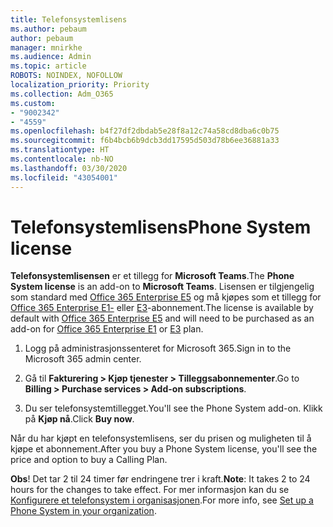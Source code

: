 ```yaml
---
title: Telefonsystemlisens
ms.author: pebaum
author: pebaum
manager: mnirkhe
ms.audience: Admin
ms.topic: article
ROBOTS: NOINDEX, NOFOLLOW
localization_priority: Priority
ms.collection: Adm_O365
ms.custom:
- "9002342"
- "4559"
ms.openlocfilehash: b4f27df2dbdab5e28f8a12c74a58cd8dba6c0b75
ms.sourcegitcommit: f6b4bcb6b9dcb3dd17595d503d78b6ee36881a33
ms.translationtype: HT
ms.contentlocale: nb-NO
ms.lasthandoff: 03/30/2020
ms.locfileid: "43054001"
---
```

# <a name="phone-system-license"></a><span data-ttu-id="d3e40-102">Telefonsystemlisens</span><span class="sxs-lookup"><span data-stu-id="d3e40-102">Phone System license</span></span>

<span data-ttu-id="d3e40-103">**Telefonsystemlisensen** er et tillegg for **Microsoft Teams**.</span><span class="sxs-lookup"><span data-stu-id="d3e40-103">The **Phone System license** is an add-on to **Microsoft Teams**.</span></span> <span data-ttu-id="d3e40-104">Lisensen er tilgjengelig som standard med [Office 365 Enterprise E5](https://www.microsoft.com/microsoft-365/business/office-365-enterprise-e5-business-software?rtc=1&activetab=pivot%3aoverviewtab) og må kjøpes som et tillegg for [Office 365 Enterprise E1-](https://products.office.com/business/office-365-enterprise-e1-business-software) eller [E3](https://products.office.com/business/office-365-enterprise-e3-business-software)-abonnement.</span><span class="sxs-lookup"><span data-stu-id="d3e40-104">The license is available by default with [Office 365 Enterprise E5](https://www.microsoft.com/microsoft-365/business/office-365-enterprise-e5-business-software?rtc=1&activetab=pivot%3aoverviewtab) and will need to be purchased as an add-on for [Office 365 Enterprise E1](https://products.office.com/business/office-365-enterprise-e1-business-software) or [E3](https://products.office.com/business/office-365-enterprise-e3-business-software) plan.</span></span>

1. <span data-ttu-id="d3e40-105">Logg på administrasjonssenteret for Microsoft 365.</span><span class="sxs-lookup"><span data-stu-id="d3e40-105">Sign in to the Microsoft 365 admin center.</span></span>

2. <span data-ttu-id="d3e40-106">Gå til **Fakturering > Kjøp tjenester > Tilleggsabonnementer**.</span><span class="sxs-lookup"><span data-stu-id="d3e40-106">Go to **Billing > Purchase services > Add-on subscriptions**.</span></span> 

3. <span data-ttu-id="d3e40-107">Du ser telefonsystemtillegget.</span><span class="sxs-lookup"><span data-stu-id="d3e40-107">You'll see the Phone System add-on.</span></span> <span data-ttu-id="d3e40-108">Klikk på **Kjøp nå**.</span><span class="sxs-lookup"><span data-stu-id="d3e40-108">Click **Buy now**.</span></span>

<span data-ttu-id="d3e40-109">Når du har kjøpt en telefonsystemlisens, ser du prisen og muligheten til å kjøpe et abonnement.</span><span class="sxs-lookup"><span data-stu-id="d3e40-109">After you buy a Phone System license, you'll see the price and option to buy a Calling Plan.</span></span>

<span data-ttu-id="d3e40-110">**Obs**! Det tar 2 til 24 timer før endringene trer i kraft.</span><span class="sxs-lookup"><span data-stu-id="d3e40-110">**Note**: It takes 2 to 24 hours for the changes to take effect.</span></span> <span data-ttu-id="d3e40-111">For mer informasjon kan du se [Konfigurere et telefonsystem i organisasjonen](https://docs.microsoft.com/MicrosoftTeams/setting-up-your-phone-system).</span><span class="sxs-lookup"><span data-stu-id="d3e40-111">For more info, see [Set up a Phone System in your organization](https://docs.microsoft.com/MicrosoftTeams/setting-up-your-phone-system).</span></span> 

